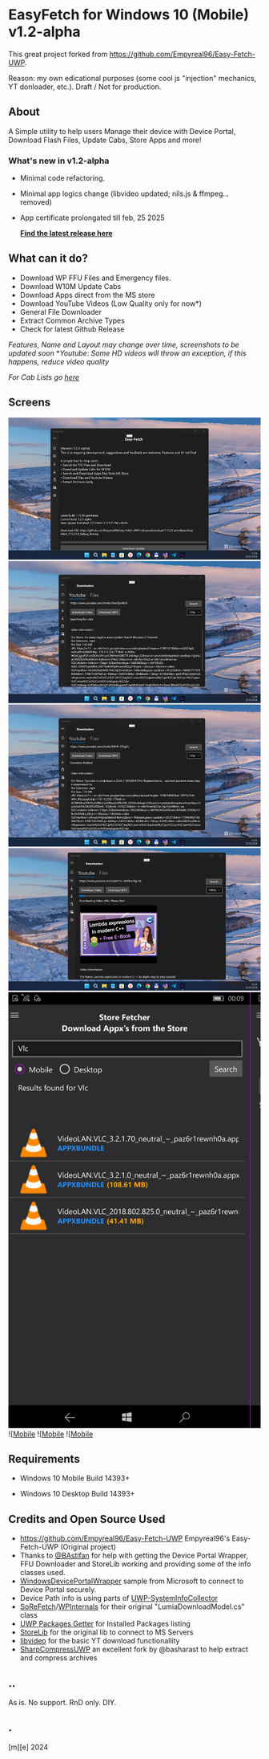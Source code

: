 # EasyFetch for Windows 10 (Mobile) v1.2-alpha

This great project forked from https://github.com/Empyreal96/Easy-Fetch-UWP. 

Reason: my own edicational purposes (some cool js "injection" mechanics, YT donloader, etc.).
Draft / Not for production.

## About

A Simple utility to help users Manage their device with Device Portal, Download Flash Files, Update Cabs, Store Apps and more!


### What's new in v1.2-alpha

- Minimal code refactoring.
- Minimal app logics change (libvideo updated; nils.js & ffmpeg... removed) 
- App certificate prolongated till feb, 25 2025 

  **[Find the latest release here](https://github.com/Empyreal96/Easy-Fetch-UWP/releases/tag/1.13.16-prerelease)**


## What can it do?

- Download WP FFU Files and Emergency files.
- Download W10M Update Cabs
- Download Apps direct from the MS store
- Download YouTube Videos (Low Quality only for now*)
- General File Downloader
- Extract Common Archive Types
- Check for latest Github Release

*Features, Name and Layout may change over time, screenshots to be updated soon*
**Youtube: Some HD videos will throw an exception, if this happens, reduce video quality*

*For Cab Lists go [here](https://github.com/empyreal96/WPCabLinks.db)* 


## Screens

![Desktop](Images/shot01.png)
![Desktop](Images/shot02.png)
![Desktop](Images/shot03.png)
![Desktop](Images/shot04.png)
![Mobile](Images/shot05.png)
![[Mobile](Images/shot06.png)
![[Mobile](Images/shot07.png)
![[Mobile](Images/shot08.png)

## Requirements

-  Windows 10 Mobile Build 14393+

- Windows 10 Desktop Build 14393+



## Credits and Open Source Used

- https://github.com/Empyreal96/Easy-Fetch-UWP Empyreal96's Easy-Fetch-UWP (Original project)
- Thanks to [@BAstifan](https://github.com/basharast) for help with getting the Device Portal Wrapper, FFU Downloader and StoreLib working and providing some of the info classes used.
- [WindowsDevicePortalWrapper](https://github.com/Microsoft/WindowsDevicePortalWrapper) sample from Microsoft to connect to Device Portal securely.
- Device Path info is using parts of [UWP-SystemInfoCollector](https://github.com/validvoid/UWP-SystemInfoCollector)
- [SoReFetch](https://github.com/gus33000/SoReFetch)/[WPInternals](https://github.com/ReneLergner/WPinternals) for their original "LumiaDownloadModel.cs" class
- [UWP Packages Getter](https://github.com/colinkiama/UWPPackagesGetter) for Installed Packages listing
- [StoreLib](https://github.com/StoreDev/StoreLib) for the original lib to connect to MS Servers
- [libvideo](https://github.com/omansak/libvideo) for the basic YT download functionallity
- [SharpCompressUWP](https://github.com/basharast/SharpCompressUWP) an excellent fork by @basharast to help extract and compress archives
 

## ..
As is. No support. RnD only. DIY. 

## .
[m][e] 2024
